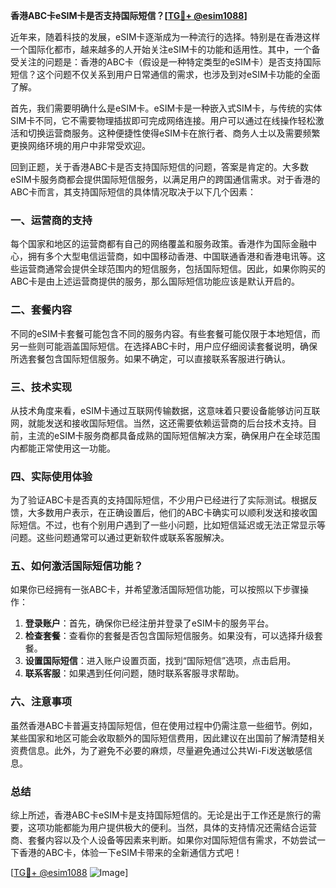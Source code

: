 **香港ABC卡eSIM卡是否支持国际短信？[[TG💪+ @esim1088](https://t.me/s/esim1088)]**

近年来，随着科技的发展，eSIM卡逐渐成为一种流行的选择。特别是在香港这样一个国际化都市，越来越多的人开始关注eSIM卡的功能和适用性。其中，一个备受关注的问题是：香港的ABC卡（假设是一种特定类型的eSIM卡）是否支持国际短信？这个问题不仅关系到用户日常通信的需求，也涉及到对eSIM卡功能的全面了解。

首先，我们需要明确什么是eSIM卡。eSIM卡是一种嵌入式SIM卡，与传统的实体SIM卡不同，它不需要物理插拔即可完成网络连接。用户可以通过在线操作轻松激活和切换运营商服务。这种便捷性使得eSIM卡在旅行者、商务人士以及需要频繁更换网络环境的用户中非常受欢迎。

回到正题，关于香港ABC卡是否支持国际短信的问题，答案是肯定的。大多数eSIM卡服务商都会提供国际短信服务，以满足用户的跨国通信需求。对于香港的ABC卡而言，其支持国际短信的具体情况取决于以下几个因素：

### 一、运营商的支持

每个国家和地区的运营商都有自己的网络覆盖和服务政策。香港作为国际金融中心，拥有多个大型电信运营商，如中国移动香港、中国联通香港和香港电讯等。这些运营商通常会提供全球范围内的短信服务，包括国际短信。因此，如果你购买的ABC卡是由上述运营商提供的服务，那么国际短信功能应该是默认开启的。

### 二、套餐内容

不同的eSIM卡套餐可能包含不同的服务内容。有些套餐可能仅限于本地短信，而另一些则可能涵盖国际短信。在选择ABC卡时，用户应仔细阅读套餐说明，确保所选套餐包含国际短信服务。如果不确定，可以直接联系客服进行确认。

### 三、技术实现

从技术角度来看，eSIM卡通过互联网传输数据，这意味着只要设备能够访问互联网，就能发送和接收国际短信。当然，这还需要依赖运营商的后台技术支持。目前，主流的eSIM卡服务商都具备成熟的国际短信解决方案，确保用户在全球范围内都能正常使用这一功能。

### 四、实际使用体验

为了验证ABC卡是否真的支持国际短信，不少用户已经进行了实际测试。根据反馈，大多数用户表示，在正确设置后，他们的ABC卡确实可以顺利发送和接收国际短信。不过，也有个别用户遇到了一些小问题，比如短信延迟或无法正常显示等问题。这些问题通常可以通过更新软件或联系客服解决。

### 五、如何激活国际短信功能？

如果你已经拥有一张ABC卡，并希望激活国际短信功能，可以按照以下步骤操作：

1. **登录账户**：首先，确保你已经注册并登录了eSIM卡的服务平台。
2. **检查套餐**：查看你的套餐是否包含国际短信服务。如果没有，可以选择升级套餐。
3. **设置国际短信**：进入账户设置页面，找到“国际短信”选项，点击启用。
4. **联系客服**：如果遇到任何问题，随时联系客服寻求帮助。

### 六、注意事项

虽然香港ABC卡普遍支持国际短信，但在使用过程中仍需注意一些细节。例如，某些国家和地区可能会收取额外的国际短信费用，因此建议在出国前了解清楚相关资费信息。此外，为了避免不必要的麻烦，尽量避免通过公共Wi-Fi发送敏感信息。

### 总结

综上所述，香港ABC卡eSIM卡是支持国际短信的。无论是出于工作还是旅行的需要，这项功能都能为用户提供极大的便利。当然，具体的支持情况还需结合运营商、套餐内容以及个人设备等因素来判断。如果你对国际短信有需求，不妨尝试一下香港的ABC卡，体验一下eSIM卡带来的全新通信方式吧！

[[TG💪+ @esim1088](https://t.me/s/esim1088) ![Image](https://i.postimg.cc/4NQfJmqS/Snipaste-2025-05-13-00-14-12.png)]